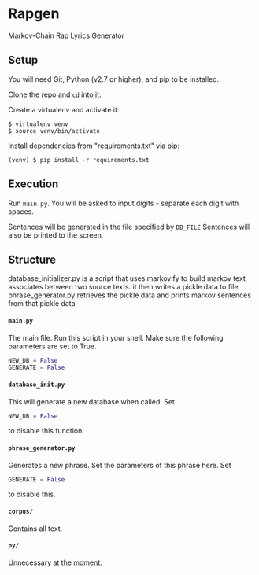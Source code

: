 


# Rapgen

Markov-Chain Rap Lyrics Generator


## Setup

You will need Git, Python (v2.7 or higher), and pip to be installed.

Clone the repo and `cd` into it:

Create a virtualenv and activate it:

```
$ virtualenv venv
$ source venv/bin/activate
```

Install dependencies from "requirements.txt" via pip:
```
(venv) $ pip install -r requirements.txt
```

## Execution

Run `main.py`. You will be asked to input digits - separate each digit with spaces.

Sentences will be generated in the file specified by `DB_FILE`
Sentences will also be printed to the screen.


## Structure

database_initializer.py is a script that uses markovify to build markov text associates between two source texts. it then writes a pickle data to file.
phrase_generator.py retrieves the pickle data and prints markov sentences from that pickle data

#### `main.py`

The main file. Run this script in your shell.
Make sure the following parameters are set to True.

```python
NEW_DB = False
GENERATE = False
```

#### `database_init.py`

This will generate a new database when called. Set

```python
NEW_DB = False
```
to disable this function.

#### `phrase_generator.py`

Generates a new phrase. Set the parameters of this phrase here.
Set

```python
GENERATE = False
```
to disable this.

#### `corpus/`

Contains all text.

#### `py/`

Unnecessary at the moment.

